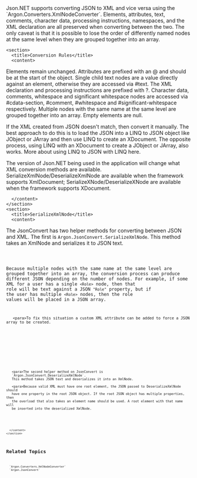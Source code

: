 <?xml version="1.0" encoding="utf-8"?>
<topic id="ConvertingJSONandXML" revisionNumber="1">
  <developerConceptualDocument xmlns="http://ddue.schemas.microsoft.com/authoring/2003/5" xmlns:xlink="http://www.w3.org/1999/xlink">Json.NET supports converting JSON to XML and vice versa using the
      `Argon.Converters.XmlNodeConverter`.
      <para>Elements, attributes, text, comments, character data, processing instructions,
      namespaces, and the XML declaration are all preserved when converting between the two. The
      only caveat is that it is possible to lose the order of differently named nodes at the
      same level when they are grouped together into an array.

    <section>
      <title>Conversion Rules</title>
      <content>
   
<list class="bullet">
  <listItem><para>Elements remain unchanged.</listItem>
  <listItem><para>Attributes are prefixed with an @ and should be at the start of the object.</listItem>
  <listItem><para>Single child text nodes are a value directly against an element, otherwise they are accessed via #text.</listItem>
  <listItem><para>The XML declaration and processing instructions are prefixed with ?.</listItem>
  <listItem><para>Character data, comments, whitespace and significant whitespace nodes are accessed via
  #cdata-section, #comment, #whitespace and #significant-whitespace respectively.</listItem>
  <listItem><para>Multiple nodes with the same name at the same level are grouped together into an array.</listItem>
  <listItem><para>Empty elements are null.</listItem>
</list>

<para>If the XML created from JSON doesn't match, then convert it manually.
The best approach to do this is to load the JSON into a LINQ to JSON object like JObject or JArray and then use LINQ to create
an XDocument. The opposite process, using LINQ with an XDocument to create a JObject or JArray, also works.
More about using LINQ to JSON with LINQ <link xlink:href="QueryingLINQtoJSON">here</link>.

<alert class="note">
  <para>The version of Json.NET being used in the application will change what XML conversion methods are available.
  SerializeXmlNode/DeserializeXmlNode are available when the framework supports XmlDocument;
  SerializeXNode/DeserializeXNode are available when the framework supports XDocument.
</alert>

      </content>
    </section>
    <section>
      <title>SerializeXmlNode</title>
      <content>

The JsonConvert has two helper methods for converting between JSON and XML. The first is `Argon.JsonConvert.SerializeXmlNode`. This method takes an XmlNode and serializes it to JSON text.

<code lang="cs" source="..\Src\Tests\Documentation\ConvertingJsonAndXmlTests.cs" region="SerializeXmlNode" title="Converting XML to JSON with SerializeXmlNode" />

Because multiple nodes with the same name at the same level are grouped together into an array, the conversion process can produce different JSON depending on the number of nodes. For example, if some XML for a user has a single `<Role>` node, then that role will be text against a JSON `"Role"` property, but if the user has multiple `<Role>` nodes, then the role values will be placed in a JSON array.
       
       <para>To fix this situation a custom XML attribute can be added to force a JSON array to be created.

<code lang="cs" source="..\Src\Tests\Documentation\ConvertingJsonAndXmlTests.cs" region="ForceJsonArray" title="Attribute to Force a JSON Array" />
    </content>
    </section>
    <section>
      <title>DeserializeXmlNode</title>
      <content>
   
       <para>The second helper method on JsonConvert is
       `Argon.JsonConvert.DeserializeXmlNode`.
       This method takes JSON text and deserializes it into an XmlNode.
   
       <para>Because valid XML must have one root element, the JSON passed to DeserializeXmlNode should
       have one property in the root JSON object. If the root JSON object has multiple properties, then
       the overload that also takes an element name should be used. A root element with that name will
       be inserted into the deserialized XmlNode.

<code lang="cs" source="..\Src\Tests\Documentation\ConvertingJsonAndXmlTests.cs" region="DeserializeXmlNode" title="Converting JSON to XML with DeserializeXmlNode" />

      </content>
    </section>


## Related Topics
      `Argon.Converters.XmlNodeConverter`
      `Argon.JsonConvert`